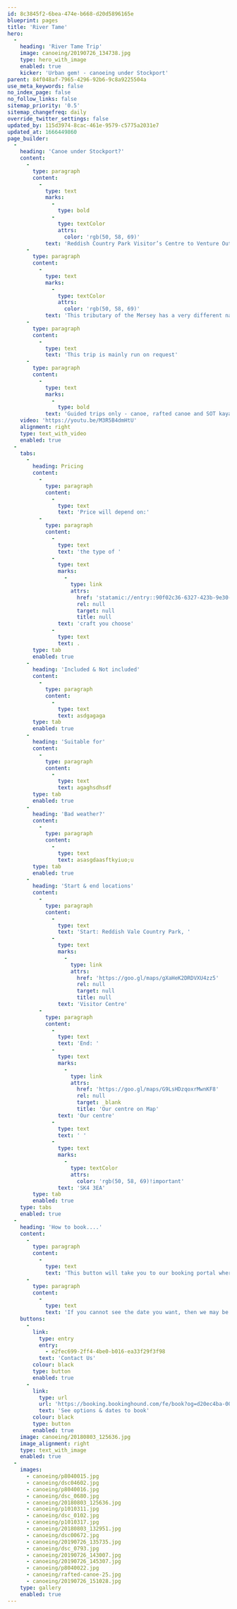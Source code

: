 ```yaml
---
id: 8c3845f2-6bea-474e-b668-d20d5896165e
blueprint: pages
title: 'River Tame'
hero:
  -
    heading: 'River Tame Trip'
    image: canoeing/20190726_134738.jpg
    type: hero_with_image
    enabled: true
    kicker: 'Urban gem! - canoeing under Stockport'
parent: 84f048af-7965-4296-92b6-9c8a9225504a
use_meta_keywords: false
no_index_page: false
no_follow_links: false
sitemap_priority: '0.5'
sitemap_changefreq: daily
override_twitter_settings: false
updated_by: 115d3974-8cac-461e-9579-c5775a2031e7
updated_at: 1666449860
page_builder:
  -
    heading: 'Canoe under Stockport?'
    content:
      -
        type: paragraph
        content:
          -
            type: text
            marks:
              -
                type: bold
              -
                type: textColor
                attrs:
                  color: 'rgb(50, 58, 69)'
            text: 'Reddish Country Park Visitor’s Centre to Venture Out River Base.'
      -
        type: paragraph
        content:
          -
            type: text
            marks:
              -
                type: textColor
                attrs:
                  color: 'rgb(50, 58, 69)'
            text: 'This tributary of the Mersey has a very different nature than the Mersey, requires boats to be carried around a waterfall, has a few small weirs that are fun to run, and there is the unforgettable 500m tunnel under Stockport.'
      -
        type: paragraph
        content:
          -
            type: text
            text: 'This trip is mainly run on request'
      -
        type: paragraph
        content:
          -
            type: text
            marks:
              -
                type: bold
            text: 'Guided trips only - canoe, rafted canoe and SOT kayaks'
    video: 'https://youtu.be/M3R5B4dmHtU'
    alignment: right
    type: text_with_video
    enabled: true
  -
    tabs:
      -
        heading: Pricing
        content:
          -
            type: paragraph
            content:
              -
                type: text
                text: 'Price will depend on:'
          -
            type: paragraph
            content:
              -
                type: text
                text: 'the type of '
              -
                type: text
                marks:
                  -
                    type: link
                    attrs:
                      href: 'statamic://entry::90f02c36-6327-423b-9e30-a48e7f56091e'
                      rel: null
                      target: null
                      title: null
                text: 'craft you choose'
              -
                type: text
                text: .
        type: tab
        enabled: true
      -
        heading: 'Included & Not included'
        content:
          -
            type: paragraph
            content:
              -
                type: text
                text: asdgagaga
        type: tab
        enabled: true
      -
        heading: 'Suitable for'
        content:
          -
            type: paragraph
            content:
              -
                type: text
                text: agaghsdhsdf
        type: tab
        enabled: true
      -
        heading: 'Bad weather?'
        content:
          -
            type: paragraph
            content:
              -
                type: text
                text: asasgdaasftkyiuo;u
        type: tab
        enabled: true
      -
        heading: 'Start & end locations'
        content:
          -
            type: paragraph
            content:
              -
                type: text
                text: 'Start: Reddish Vale Country Park, '
              -
                type: text
                marks:
                  -
                    type: link
                    attrs:
                      href: 'https://goo.gl/maps/gXaHeK2DRDVXU4zz5'
                      rel: null
                      target: null
                      title: null
                text: 'Visitor Centre'
          -
            type: paragraph
            content:
              -
                type: text
                text: 'End: '
              -
                type: text
                marks:
                  -
                    type: link
                    attrs:
                      href: 'https://goo.gl/maps/G9LsHDzqoxrMwnKF8'
                      rel: null
                      target: _blank
                      title: 'Our centre on Map'
                text: 'Our centre'
              -
                type: text
                text: ' '
              -
                type: text
                marks:
                  -
                    type: textColor
                    attrs:
                      color: 'rgb(50, 58, 69)!important'
                text: 'SK4 3EA'
        type: tab
        enabled: true
    type: tabs
    enabled: true
  -
    heading: 'How to book....'
    content:
      -
        type: paragraph
        content:
          -
            type: text
            text: 'This button will take you to our booking portal where you will see the dates and times we have in our calendar.  You can select the number and type of craft you want.  '
      -
        type: paragraph
        content:
          -
            type: text
            text: 'If you cannot see the date you want, then we may be able to set up a separate trip for you if you have enough people in your group.  Get in touch.'
    buttons:
      -
        link:
          type: entry
          entry:
            - e2fec699-2ff4-4be0-b016-ea33f29f3f98
          text: 'Contact Us'
        colour: black
        type: button
        enabled: true
      -
        link:
          type: url
          url: 'https://booking.bookinghound.com/fe/book?og=d20ec4ba-003c-4f8c-a988-6b43d9f6740e&mode=ag&uniqueid=11'
          text: 'See options & dates to book'
        colour: black
        type: button
        enabled: true
    image: canoeing/20180803_125636.jpg
    image_alignment: right
    type: text_with_image
    enabled: true
  -
    images:
      - canoeing/p8040015.jpg
      - canoeing/dsc04602.jpg
      - canoeing/p8040016.jpg
      - canoeing/dsc_0680.jpg
      - canoeing/20180803_125636.jpg
      - canoeing/p1010311.jpg
      - canoeing/dsc_0102.jpg
      - canoeing/p1010317.jpg
      - canoeing/20180803_132951.jpg
      - canoeing/dsc00672.jpg
      - canoeing/20190726_135735.jpg
      - canoeing/dsc_0793.jpg
      - canoeing/20190726_143007.jpg
      - canoeing/20190726_145307.jpg
      - canoeing/p8040022.jpg
      - canoeing/rafted-canoe-25.jpg
      - canoeing/20190726_151028.jpg
    type: gallery
    enabled: true
---
```

